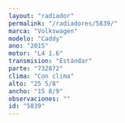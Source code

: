 ```yaml
---
layout: "radiador"
permalink: "/radiadores/5839/"
marca: "Volkswagen"
modelo: "Caddy"
ano: "2015"
motor: "L4 1.6"
transmision: "Estándar"
parte: "732872"
clima: "Con clima"
alto: "25 5/8"
ancho: "15 8/9"
observaciones: ""
id: "5839"
---
```


